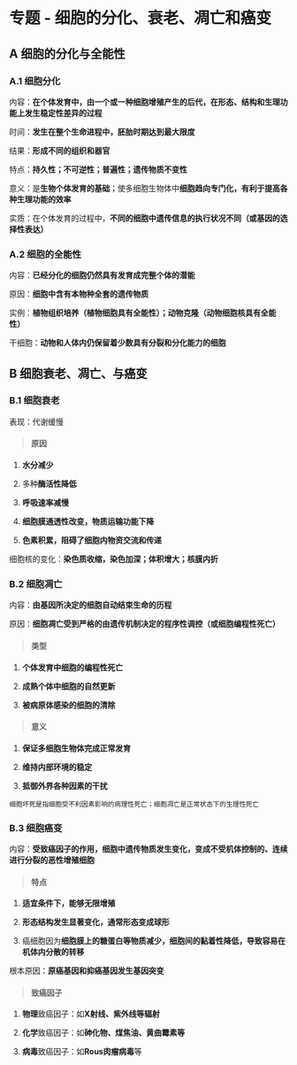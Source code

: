 # 专题 - 细胞的分化、衰老、凋亡和癌变

## A 细胞的分化与全能性

### A.1 细胞分化

内容：**在个体发育中，由一个或一种细胞增殖产生的后代，在形态、结构和生理功能上发生稳定性差异的过程**<br>

时间：**发生在整个生命进程中，胚胎时期达到最大限度**<br>

结果：**形成不同的组织和器官**<br>

特点：**持久性；不可逆性；普遍性；遗传物质不变性**<br>

意义：是**生物个体发育的基础**；使多细胞生物体中**细胞趋向专门化，有利于提高各种生理功能的效率**<br>

实质：在个体发育的过程中，**不同的细胞中遗传信息的执行状况不同（或基因的选择性表达）**<br>

### A.2 细胞的全能性

内容：**已经分化的细胞仍然具有发育成完整个体的潜能**<br>

原因：**细胞中含有本物种全套的遗传物质**<br>

实例：**植物组织培养（植物细胞具有全能性）；动物克隆（动物细胞核具有全能性）**<br>

干细胞：**动物和人体内仍保留着少数具有分裂和分化能力的细胞**

## B 细胞衰老、凋亡、与癌变

### B.1 细胞衰老

表现：代谢缓慢<br>

> #### 原因

1. **水分减少**

2. 多种**酶活性降低**

3. **呼吸速率减慢**

4. **细胞膜通透性改变，物质运输功能下降**

5. **色素积累，阻碍了细胞内物资交流和传递**

细胞核的变化：**染色质收缩，染色加深；体积增大；核膜内折**

### B.2 细胞凋亡

内容：**由基因所决定的细胞自动结束生命的历程**<br>

原因：**细胞凋亡受到严格的由遗传机制决定的程序性调控（或细胞编程性死亡）**

> #### 类型

1. **个体发育中细胞的编程性死亡**

2. **成熟个体中细胞的自然更新**

3. **被病原体感染的细胞的清除**

> #### 意义

1. **保证多细胞生物体完成正常发育**

2. **维持内部环境的稳定**

3. **抵御外界各种因素的干扰**

```
细胞坏死是指细胞受不利因素影响的病理性死亡；细胞凋亡是正常状态下的生理性死亡
```

### B.3 细胞癌变

内容：**受致癌因子的作用，细胞中遗传物质发生变化，变成不受机体控制的、连续进行分裂的恶性增殖细胞**<br>

> #### 特点

1. **适宜条件下，能够无限增殖**

2. **形态结构发生显著变化，通常形态变成球形**

3. 癌细胞因为**细胞膜上的糖蛋白等物质减少，细胞间的黏着性降低，导致容易在机体内分散的转移**

根本原因：**原癌基因和抑癌基因发生基因突变**<br>

> #### 致癌因子

1. **物理**致癌因子：如**X射线、紫外线等辐射**

2. **化学**致癌因子：如**砷化物、煤焦油、黄曲霉素等**

3. **病毒**致癌因子：如**Rous肉瘤病毒**等
